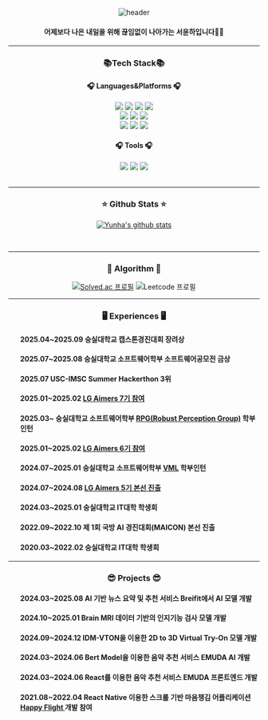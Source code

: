          
<div align="center">    
         

![header](https://capsule-render.vercel.app/api?type=soft&color=gradient&height=200&section=header&text=Yunha%20Seo&fontSize=70)
<h4 align='center'>어제보다 나은 내일을 위해 끊임없이 나아가는 서윤하입니다👋🏼</h4>
<hr>
         
<div align='center'>
<h3 align='center'>📚Tech Stack📚</h3>
<h4 align='center'>🎧 Languages&Platforms 🎧</h4>

<div align='center'>
	<img  src="https://img.shields.io/badge/c++-00599C?style=for-the-badge&logo=c%2B%2B&logoColor=white">
	<img src="https://img.shields.io/badge/python-3776AB?style=for-the-badge&logo=python&logoColor=white">
 	<img src="https://img.shields.io/badge/pytorch-EE4C2C?style=for-the-badge&logo=pytorch&logoColor=white">
	<img src="https://img.shields.io/badge/tensorflow-FF6F00?style=for-the-badge&logo=tensorflow&logoColor=white">
	<br>
	<img src="https://img.shields.io/badge/html5-E34F26?style=for-the-badge&logo=html5&logoColor=white">  
	<img src="https://img.shields.io/badge/css-1572B6?style=for-the-badge&logo=css3&logoColor=white">  
	<img src="https://img.shields.io/badge/javascript-F7DF1E?style=for-the-badge&logo=javascript&logoColor=black">
	<br>
	<img src="https://img.shields.io/badge/react-61DAFB?style=for-the-badge&logo=react&logoColor=black">  
	<img src="https://img.shields.io/badge/react_native-%2320232a.svg?style=for-the-badge&logo=react&logoColor=%2361DAFB">
	<img  src="https://img.shields.io/badge/flutter-02569B?style=for-the-badge&logo=flutter&logoColor=white">
</div>

<h4 align='center'>🎧 Tools 🎧</h4>
<div align='center'>
	<img src="https://img.shields.io/badge/github-181717?style=for-the-badge&logo=github&logoColor=white">  
 	<img src="https://img.shields.io/badge/git-F05032?style=for-the-badge&logo=git&logoColor=white">
	<img src='https://img.shields.io/badge/Visual%20Studio%20Code-0078d7.svg?style=for-the-badge&logo=visual-studio-code&logoColor=white'>
</div>

 
</div>

<br>
<hr>

<div>
  <h3>⭐️ Github Stats ⭐️</h3>
</div>

[![Yunha's github stats](https://github-readme-stats.vercel.app/api?username=bobo9245&count_private=true&custom_title=Yunha%27s%20github%20%F0%9F%91%80&bg_color=45,F896C2,92B9E6&title_color=FFFFFF&text_color=FFFFFF&icon_color=FFFFFF&show_icons=true)](https://github.com/anuraghazra/github-readme-stats)


<br>
<hr>

<div>
  <h3>📝 Algorithm 📝</h3>
</div>

[![Solved.ac 프로필](http://mazassumnida.wtf/api/v2/generate_badge?boj=bobo9245)](https://solved.ac/bobo9245)
![Leetcode 프로필](https://leetcard.jacoblin.cool/bobo9245?theme=unicorn)


<hr>

<div>
  <h3>🖥️ Experiences 🖥️</h3>
  <ul>
	<h4 align='left'>2025.04~2025.09 숭실대학교 캡스톤경진대회 장려상</h4>
	<h4 align='left'>2025.07~2025.08 숭실대학교 소프트웨어학부 소프트웨어공모전 금상</h4>
	<h4 align='left'>2025.07 USC-IMSC Summer Hackerthon 3위</h4>
    <h4 align='left'>2025.01~2025.02 <a href='https://www.notion.so/Main-Page-5a0152fdb9ff4c03a920ddfbc2c5cc2f?pvs=4'>LG Aimers 7기 참여</a></h4>  
    <h4 align='left'>2025.03~ 숭실대학교 소프트웨어학부 <a href='https://rpg-ai.org/'>RPG(Robust Perception Group)</a> 학부인턴</h4>
    <h4 align='left'>2025.01~2025.02 <a href='https://www.notion.so/Main-Page-5a0152fdb9ff4c03a920ddfbc2c5cc2f?pvs=4'>LG Aimers 6기 참여</a></h4>  
    <h4 align='left'>2024.07~2025.01 숭실대학교 소프트웨어학부 <a href='https://sites.google.com/view/vmllab'>VML</a> 학부인턴</h4>
    <h4 align='left'>2024.07~2024.08 <a href='https://www.notion.so/Main-Page-5a0152fdb9ff4c03a920ddfbc2c5cc2f?pvs=4'>LG Aimers 5기 본선 진출</a></h4>
    <h4 align='left'>2024.03~2025.01 숭실대학교 IT대학 학생회</h4>
    <h4 align='left'>2022.09~2022.10 제 1회 국방 AI 경진대회(MAICON) 본선 진출</h4>
    <h4 align='left'>2020.03~2022.02 숭실대학교 IT대학 학생회</h4>	  
  </ul>
</div>
<hr>
<div>
  <h3>😎 Projects 😎</h3>
  <ul>
    <h4 align='left'>2024.03~2025.08 AI 기반 뉴스 요약 및 추천 서비스 Breifit에서 AI 모델 개발</h4>
    <h4 align='left'>2024.10~2025.01 Brain MRI 데이터 기반의 인지기능 검사 모델 개발</h4>
    <h4 align='left'>2024.09~2024.12 IDM-VTON을 이용한 2D to 3D Virtual Try-On 모델 개발</h4>
    <h4 align='left'>2024.03~2024.06 Bert Model을 이용한 음악 추천 서비스 EMUDA AI 개발</h4>
    <h4 align='left'>2024.03~2024.06 React를 이용한 음악 추천 서비스 EMUDA 프론트엔드 개발</h4>
    <h4 align='left'>2021.08~2022.04 React Native 이용한 스크롤 기반 마음챙김 어플리케이션 <a href='https://www.notion.so/Happy-Flight-9ae8d6193aa5412887bed5be40862774?pvs=4'>Happy Flight </a>개발 참여</h4>
  </ul>
</div>


</div>
